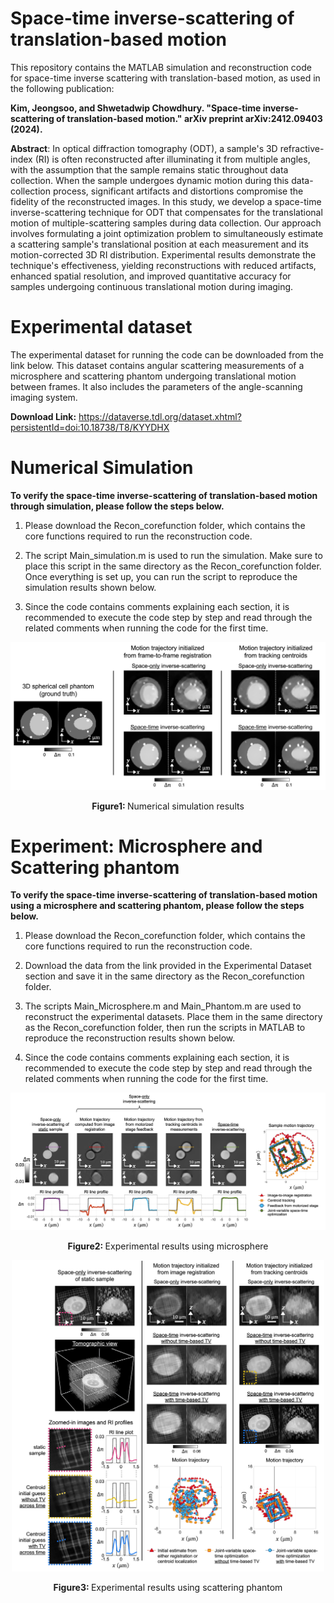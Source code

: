 # Space-time inverse-scattering of translation-based motion

This repository contains the MATLAB simulation and reconstruction code for space-time inverse scattering with translation-based motion, as used in the following publication:

**Kim, Jeongsoo, and Shwetadwip Chowdhury. "Space-time inverse-scattering of translation-based motion." arXiv preprint arXiv:2412.09403 (2024).**

**Abstract**:
In optical diffraction tomography (ODT), a sample's 3D refractive-index (RI) is often reconstructed after illuminating it from multiple angles, with the assumption that the sample remains static throughout data collection. When the sample undergoes dynamic motion during this data-collection process, significant artifacts and distortions compromise the fidelity of the reconstructed images. In this study, we develop a space-time inverse-scattering technique for ODT that compensates for the translational motion of multiple-scattering samples during data collection. Our approach involves formulating a joint optimization problem to simultaneously estimate a scattering sample's translational position at each measurement and its motion-corrected 3D RI distribution. Experimental results demonstrate the technique's effectiveness, yielding reconstructions with reduced artifacts, enhanced spatial resolution, and improved quantitative accuracy for samples undergoing continuous translational motion during imaging.

# Experimental dataset

The experimental dataset for running the code can be downloaded from the link below. This dataset contains angular scattering measurements of a microsphere and scattering phantom undergoing translational motion between frames. It also includes the parameters of the angle-scanning imaging system.

**Download Link:** https://dataverse.tdl.org/dataset.xhtml?persistentId=doi:10.18738/T8/KYYDHX

# Numerical Simulation

**To verify the space-time inverse-scattering of translation-based motion through simulation, please follow the steps below.**

1. Please download the Recon_corefunction folder, which contains the core functions required to run the reconstruction code.

2. The script Main_simulation.m is used to run the simulation. Make sure to place this script in the same directory as the Recon_corefunction folder. Once everything is set up, you can run the script to reproduce the simulation results shown below.

3. Since the code contains comments explaining each section, it is recommended to execute the code step by step and read through the related comments when running the code for the first time.

<p align="center">
<img src="ImageFolder/Simulation_result.jpg" width="700"/>
  
</p>

<p align="center">
<strong> Figure1: </strong> Numerical simulation results 
</p>


# Experiment: Microsphere and Scattering phantom

**To verify the space-time inverse-scattering of translation-based motion using a microsphere and scattering phantom, please follow the steps below.**

1. Please download the Recon_corefunction folder, which contains the core functions required to run the reconstruction code.

2. Download the data from the link provided in the Experimental Dataset section and save it in the same directory as the Recon_corefunction folder.

3. The scripts Main_Microsphere.m and Main_Phantom.m are used to reconstruct the experimental datasets. Place them in the same directory as the Recon_corefunction folder, then run the scripts in MATLAB to reproduce the reconstruction results shown below.

4. Since the code contains comments explaining each section, it is recommended to execute the code step by step and read through the related comments when running the code for the first time.

<p align="center">
<img src="ImageFolder/Microsphere_result.jpg" width="700"/>
</p>

<p align="center">
<strong> Figure2: </strong> Experimental results using microsphere 
</p>

<p align="center">
<img src="ImageFolder/Phantom_result.jpg" width="500"/>
</p>

<p align="center">
<strong> Figure3: </strong> Experimental results using scattering phantom
</p>
